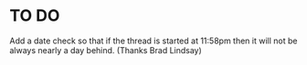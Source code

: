 TO DO
=====

Add a date check so that if the thread is started at 11:58pm then it will not be always nearly a day behind.
(Thanks Brad Lindsay)
